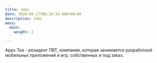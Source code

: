 ```yaml
---
title: Jobs
date: 2020-04-17T06:14:34.000+00:00
description: Jobs
menu:
  main:
    weight: 2

---
```

Apps Tea - резидент ПВТ, компания, которая занимается разработкой мобильных приложений и игр, собственных и под заказ.

 
